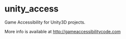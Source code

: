 unity_access
============

Game Accessibility for Unity3D projects.

More info is available at http://gameaccessibilitycode.com


